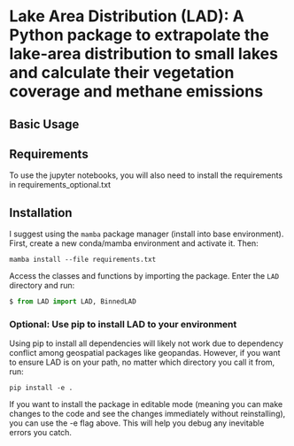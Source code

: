 # Lake Area Distribution (LAD): A Python package to extrapolate the lake-area distribution to small lakes and calculate their vegetation coverage and methane emissions

## Basic Usage


## Requirements

To use the jupyter notebooks, you will also need to install the requirements in requirements_optional.txt

## Installation

I suggest using the `mamba` package manager (install into base environment). First, create a new conda/mamba environment and activate it. Then:

```shell
mamba install --file requirements.txt
```

Access the classes and functions by importing the package. Enter the `LAD` directory and run:

```python
$ from LAD import LAD, BinnedLAD
```

### Optional: Use pip to install LAD to your environment 

Using pip to install all dependencies will likely not work due to dependency conflict among geospatial packages like geopandas. However, if you want to ensure LAD is on your path, no matter which directory you call it from, run:

```shell
pip install -e .
```

If you want to install the package in editable mode (meaning you can make changes to the code and see the changes immediately without reinstalling), you can use the -e flag above. This will help you debug any inevitable errors you catch.
